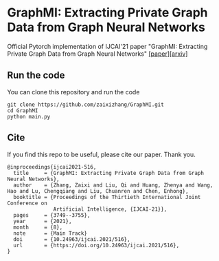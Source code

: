 # GraphMI: Extracting Private Graph Data from Graph Neural Networks
Official Pytorch implementation of IJCAI'21 paper "GraphMI: Extracting Private Graph Data from Graph Neural Networks" [[paper]](https://www.ijcai.org/proceedings/2021/516)[[arxiv]](https://arxiv.org/abs/2106.02820)

## Run the code  
You can clone this repository and run the code

```
git clone https://github.com/zaixizhang/GraphMI.git
cd GraphMI
python main.py
```

## Cite

If you find this repo to be useful, please cite our paper. Thank you.

```
@inproceedings{ijcai2021-516,
  title     = {GraphMI: Extracting Private Graph Data from Graph Neural Networks},
  author    = {Zhang, Zaixi and Liu, Qi and Huang, Zhenya and Wang, Hao and Lu, Chengqiang and Liu, Chuanren and Chen, Enhong},
  booktitle = {Proceedings of the Thirtieth International Joint Conference on
               Artificial Intelligence, {IJCAI-21}},
  pages     = {3749--3755},
  year      = {2021},
  month     = {8},
  note      = {Main Track}
  doi       = {10.24963/ijcai.2021/516},
  url       = {https://doi.org/10.24963/ijcai.2021/516},
}
```
